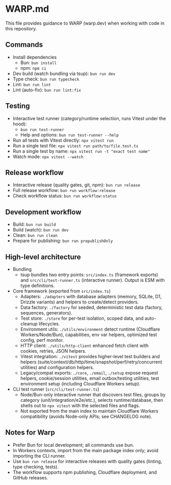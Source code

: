 # WARP.md

This file provides guidance to WARP (warp.dev) when working with code in this repository.

## Commands

- Install dependencies
  - Bun: `bun install`
  - npm: `npm ci`
- Dev build (watch bundling via tsup): `bun run dev`
- Type check: `bun run typecheck`
- Lint: `bun run lint`
- Lint (auto-fix): `bun run lint:fix`

## Testing

- Interactive test runner (category/runtime selection, runs Vitest under the hood):
  - `bun run test-runner`
  - Help and options: `bun run test-runner --help`
- Run all tests with Vitest directly: `npx vitest run`
- Run a single test file: `npx vitest run path/to/file.test.ts`
- Run a single test by name: `npx vitest run -t "exact test name"`
- Watch mode: `npx vitest --watch`

## Release workflow

- Interactive release (quality gates, git, npm): `bun run release`
- Full release workflow: `bun run workflow:release`
- Check workflow status: `bun run workflow:status`

## Development workflow

- Build: `bun run build`
- Build (watch): `bun run dev`
- Clean: `bun run clean`
- Prepare for publishing: `bun run prepublishOnly`

## High-level architecture

- Bundling
  - tsup bundles two entry points: `src/index.ts` (framework exports) and `src/cli/test-runner.ts` (interactive runner). Output is ESM with type definitions.
- Core framework (exported from `src/index.ts`)
  - Adapters: `./adapters` with database adapters (memory, SQLite, D1, Drizzle variants) and helpers to create/detect providers.
  - Data factory: `./factory` for seeded, deterministic test data (factory, sequences, generators).
  - Test store: `./store` for per-test isolation, scoped data, and auto-cleanup lifecycles.
  - Environment utils: `./utils/environment` detect runtime (Cloudflare Workers/Node/Bun), capabilities, env var helpers, optimized test config, perf monitor.
  - HTTP client: `./utils/http-client` enhanced fetch client with cookies, retries, JSON helpers.
  - Vitest integration: `./vitest` provides higher-level test builders and helpers (suite/context/db/http/time/snapshot/perf/retry/concurrent utilities) and configuration helpers.
  - Legacy/compat exports: `./core`, `./email`, `./setup` expose request helpers, cookie/session utilities, email outbox/testing utilities, test environment setup (including Cloudflare Workers setup).
- CLI test runner (`src/cli/test-runner.ts`)
  - Node/Bun-only interactive runner that discovers test files, groups by category (unit/integration/e2e/etc.), selects runtime/database, then shells out to `npx vitest` with the selected files and flags.
  - Not exported from the main index to maintain Cloudflare Workers compatibility (avoids Node-only APIs; see CHANGELOG note).

## Notes for Warp

- Prefer Bun for local development; all commands use bun.
- In Workers contexts, import from the main package index only; avoid importing the CLI runner.
- Use `bun run release` for interactive releases with quality gates (linting, type checking, tests).
- The workflow supports npm publishing, Cloudflare deployment, and GitHub releases.
